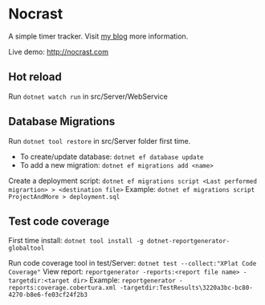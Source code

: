 # Nocrast

A simple timer tracker. Visit [my blog](https://devinstance.net/blog/introduction-to-blazor) more information.

Live demo: http://nocrast.com

## Hot reload
Run `dotnet watch run` in src/Server/WebService

## Database Migrations
Run `dotnet tool restore` in src/Server folder first time.

 - To create/update database: `dotnet ef database update`
 - To add a new migration: `dotnet ef migrations add <name>`
 
 Create a deployment script:
  `dotnet ef migrations script <Last performed migrartion> > <destination file>`
Example:
  `dotnet ef migrations script ProjectAndMore > deployment.sql`

## Test code coverage
First time install: `dotnet tool install -g dotnet-reportgenerator-globaltool`

Run code coverage tool in test/Server: `dotnet test --collect:"XPlat Code Coverage"`
View report: `reportgenerator -reports:<report file name> -targetdir:<target dir>`
Example: `reportgenerator -reports:coverage.cobertura.xml -targetdir:TestResults\3220a3bc-bc80-4270-b8e6-fe03cf24f2b3`
